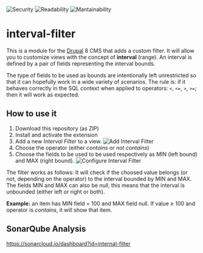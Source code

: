 ![Security](https://sonarcloud.io/api/project_badges/measure?project=internal-filter&metric=security_rating) ![Readability](https://sonarcloud.io/api/project_badges/measure?project=internal-filter&metric=reliability_rating) ![Mantainability](https://sonarcloud.io/api/project_badges/measure?project=internal-filter&metric=sqale_rating)

# interval-filter

This is a module for the [Drupal](https://www.drupal.org/) 8 CMS that adds a custom filter. It will allow you to customize views with the concept of **interval** (range). An interval is defined by a pair of fields representing the interval bounds.

The type of fields to be used as bounds are intentionally left unrestricted so that it can hopefully work in a wide variety of scenarios. The rule is: if it behaves correctly in the SQL context when applied to operators: `<`, `<=`, `>`, `>=`; then it will work as expected.

## How to use it
1) Download this repository (as ZIP)
2) Install and activate the extension
3) Add a new *Interval Filter* to a view.
![Add Interval Filter](https://user-images.githubusercontent.com/14260975/41561660-cbb45ffa-734a-11e8-8630-3778c7bc5b2e.png)
4) Choose the operator (either *contains* or *not contains*)
5) Choose the fields to be used to be used respectively as MIN (left bound) and MAX (right bound).
![Configure Interval Filter](https://user-images.githubusercontent.com/14260975/41561711-efe0f816-734a-11e8-920c-81fbee20d93b.png)

The filter works as follows: It will check if the choosed value belongs (or not, depending on the operator) to the interval bounded by MIN and MAX. The fields MIN and MAX can also be *null*, this means that the interval is unbounded (either left or right or both).

**Example:** an item has MIN field = 100 and MAX field null. If value ≥ 100 and operator is *contains*, it will show that item.

## SonarQube Analysis
https://sonarcloud.io/dashboard?id=internal-filter

